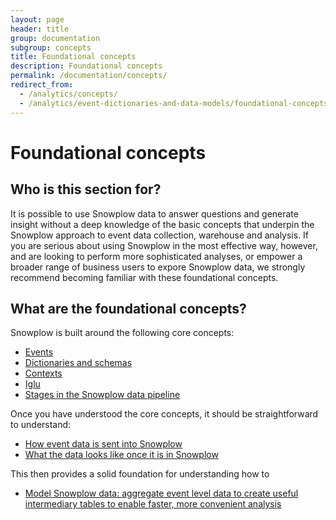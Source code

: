 ```yaml
---
layout: page
header: title
group: documentation
subgroup: concepts
title: Foundational concepts
description: Foundational concepts
permalink: /documentation/concepts/
redirect_from:
  - /analytics/concepts/
  - /analytics/event-dictionaries-and-data-models/foundational-concepts.html
---
```


# Foundational concepts

## Who is this section for?

It is possible to use Snowplow data to answer questions and generate insight without a deep knowledge of the basic concepts that underpin the Snowplow approach to event data collection, warehouse and analysis. If you are serious about using Snowplow in the most effective way, however, and are looking to perform more sophisticated analyses, or empower a broader range of business users to expore Snowplow data, we strongly recommend becoming familiar with these foundational concepts.

## What are the foundational concepts?

Snowplow is built around the following core concepts:

* [Events](events)
* [Dictionaries and schemas](event-dictionaries-and-schemas)
* [Contexts](contexts)
* [Iglu](iglu)
* [Stages in the Snowplow data pipeline](snowplow-data-pipeline)

Once you have understood the core concepts, it should be straightforward to understand:

* [How event data is sent into Snowplow](sending-data-into-snowplow)
* [What the data looks like once it is in Snowplow](viewing-snowplow-data)

This then provides a solid foundation for understanding how to

* [Model Snowplow data: aggregate event level data to create useful intermediary tables to enable faster, more convenient analysis](../data-modeling)
